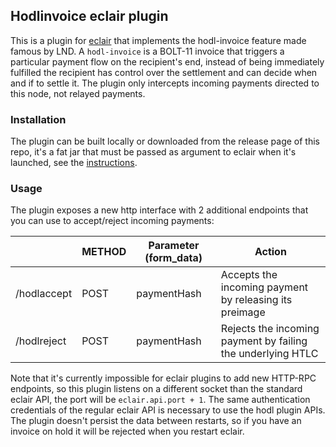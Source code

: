 ## Hodlinvoice eclair plugin

This is a plugin for [eclair](github.com/ACINQ/eclair) that implements the hodl-invoice feature made famous by LND.
A `hodl-invoice` is a BOLT-11 invoice that triggers a particular payment flow on the recipient's end, instead
of being immediately fulfilled the recipient has control over the settlement and can decide when and if to settle it.
The plugin only intercepts incoming payments directed to this node, not relayed payments.

### Installation
The plugin can be built locally or downloaded from the release page of this repo, it's a fat jar that must be 
passed as argument to eclair when it's launched, see the [instructions](https://github.com/ACINQ/eclair#plugins).

### Usage
The plugin exposes a new http interface with 2 additional endpoints that you can use to accept/reject incoming payments:

|              | METHOD | Parameter (form_data) | Action                                                      |
|--------------|--------|-----------------------|-------------------------------------------------------------|
| /hodlaccept | POST   | paymentHash          | Accepts the incoming payment by releasing its preimage      |
| /hodlreject | POST   | paymentHash          | Rejects the incoming payment by failing the underlying HTLC |

Note that it's currently impossible for eclair plugins to add new HTTP-RPC endpoints, so this plugin listens
on a different socket than the standard eclair API, the port will be `eclair.api.port + 1`. The same authentication
credentials of the regular eclair API is necessary to use the hodl plugin APIs.
The plugin doesn't persist the data between restarts, so if you have an invoice on hold it will be rejected when you 
restart eclair.